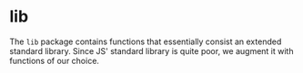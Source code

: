 # lib

The `lib` package contains functions that essentially consist an extended standard
library. Since JS' standard library is quite poor, we augment it with functions
of our choice.
